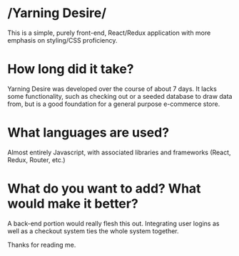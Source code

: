 # /Yarning Desire/

This is a simple, purely front-end, React/Redux application with more emphasis on styling/CSS proficiency.

# How long did it take?

Yarning Desire was developed over the course of about 7 days. It lacks some functionality, such as checking out or a seeded database to draw data from, but is a good foundation for a general purpose e-commerce store.

# What languages are used?

Almost entirely Javascript, with associated libraries and frameworks (React, Redux, Router, etc.)

# What do you want to add? What would make it better?

A back-end portion would really flesh this out. Integrating user logins as well as a checkout system ties the whole system together.

Thanks for reading me.